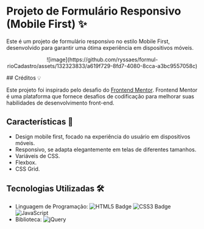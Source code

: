 # Projeto de Formulário Responsivo (Mobile First) ✨

Este é um projeto de formulário responsivo no estilo Mobile First, desenvolvido para garantir uma ótima experiência em dispositivos móveis.

<p align="center">
![image](https://github.com/ryssaes/formul-rioCadastro/assets/132323833/a619f729-8fd7-4080-8cca-a3bc9557058c)
</p>
## Créditos 💡

Este projeto foi inspirado pelo desafio do [Frontend Mentor](https://www.frontendmentor.io/). Frontend Mentor é uma plataforma que fornece desafios de codificação para melhorar suas habilidades de desenvolvimento front-end.

## Características 🚀

- Design mobile first, focado na experiência do usuário em dispositivos móveis.
- Responsivo, se adapta elegantemente em telas de diferentes tamanhos.
- Variáveis de CSS.
- Flexbox.
- CSS Grid.

## Tecnologias Utilizadas 🛠️

- Linguagem de Programação: ![HTML5 Badge](https://img.shields.io/badge/HTML5-E34F26?style=for-the-badge&logo=html5&logoColor=white) ![CSS3 Badge](https://img.shields.io/badge/CSS3-1572B6?style=for-the-badge&logo=css3&logoColor=white) ![JavaScript](https://img.shields.io/badge/JavaScript-ES6-yellow)
- Biblioteca: ![jQuery](https://img.shields.io/badge/jQuery-3.6.0-blue)
